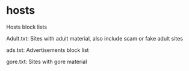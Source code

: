 # hosts
Hosts block lists

Adult.txt: Sites with adult material, also include scam or fake adult sites

ads.txt: Advertisements block list

gore.txt: Sites with gore material
